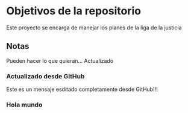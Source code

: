 # Objetivos de la repositorio

Este proyecto se encarga de manejar los planes de la liga de la justicia


## Notas
Pueden hacer lo que quieran...
 Actualizado 
### Actualizado desde GitHub
Este es un mensaje esditado completamente desde GitHub!!!

### Hola mundo

